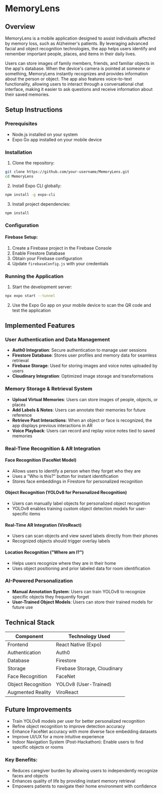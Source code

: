 # MemoryLens

## Overview

MemoryLens is a mobile application designed to assist individuals affected by memory loss, such as Alzheimer's patients. By leveraging advanced facial and object recognition technologies, the app helps users identify and remember important people, places, and items in their daily lives.

Users can store images of family members, friends, and familiar objects in the app's database. When the device's camera is pointed at someone or something, MemoryLens instantly recognizes and provides information about the person or object. The app also features voice-to-text functionality, allowing users to interact through a conversational chat interface, making it easier to ask questions and receive information about their saved memories.

## Setup Instructions

### Prerequisites

- Node.js installed on your system
- Expo Go app installed on your mobile device

### Installation

1. Clone the repository:
```bash
git clone https://github.com/your-username/MemoryLens.git
cd MemoryLens
```

2. Install Expo CLI globally:
```bash
npm install -g expo-cli
```

3. Install project dependencies:
```bash
npm install
```

### Configuration

#### Firebase Setup:
1. Create a Firebase project in the Firebase Console
2. Enable Firestore Database
3. Obtain your Firebase configuration
4. Update `firebaseConfig.js` with your credentials

### Running the Application

1. Start the development server:
```bash
npx expo start --tunnel
```

2. Use the Expo Go app on your mobile device to scan the QR code and test the application

## Implemented Features

### User Authentication and Data Management
- **Auth0 Integration**: Secure authentication to manage user sessions
- **Firestore Database**: Stores user profiles and memory data for seamless retrieval
- **Firebase Storage**: Used for storing images and voice notes uploaded by users
- **Cloudinary Integration**: Optimized image storage and transformations

### Memory Storage & Retrieval System
- **Upload Virtual Memories**: Users can store images of people, objects, or places
- **Add Labels & Notes**: Users can annotate their memories for future reference
- **Retrieve Past Interactions**: When an object or face is recognized, the app displays previous interactions in AR
- **Voice Playback**: Users can record and replay voice notes tied to saved memories

### Real-Time Recognition & AR Integration

#### Face Recognition (FaceNet Model)
- Allows users to identify a person when they forget who they are
- Uses a "Who is this?" button for instant identification
- Stores face embeddings in Firestore for personalized recognition

#### Object Recognition (YOLOv8 for Personalized Recognition)
- Users can manually label objects for personalized object recognition
- YOLOv8 enables training custom object detection models for user-specific items

#### Real-Time AR Integration (ViroReact)
- Users can scan objects and view saved labels directly from their phones 
- Recognized objects should trigger overlay labels

#### Location Recognition ("Where am I?")
- Helps users recognize where they are in their home
- Uses object positioning and prior labeled data for room identification

### AI-Powered Personalization
- **Manual Annotation System**: Users can train YOLOv8 to recognize specific objects they frequently forget
- **User-Trained Object Models**: Users can store their trained models for future use

## Technical Stack

| Component | Technology Used |
|-----------|----------------|
| Frontend | React Native (Expo) |
| Authentication | Auth0 |
| Database | Firestore |
| Storage | Firebase Storage, Cloudinary |
| Face Recognition | FaceNet |
| Object Recognition | YOLOv8 (User-Trained) |
| Augmented Reality | ViroReact |

## Future Improvements

- Train YOLOv8 models per user for better personalized recognition
- Refine object recognition to improve detection accuracy
- Enhance FaceNet accuracy with more diverse face embedding datasets
- Improve UI/UX for a more intuitive experience
- Indoor Navigation System (Post-Hackathon): Enable users to find specific objects or rooms

### Key Benefits:
- Reduces caregiver burden by allowing users to independently recognize faces and objects
- Enhances quality of life by providing instant memory retrieval
- Empowers patients to navigate their home environment with confidence
